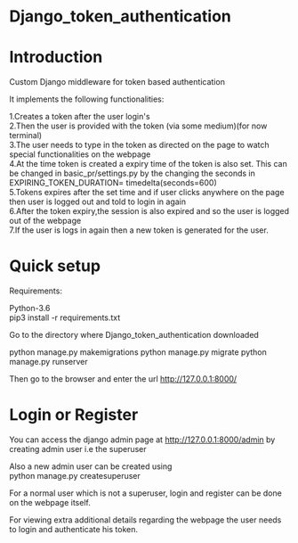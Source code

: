 # Django_token_authentication

# Introduction

Custom Django middleware for token based authentication

It implements the following functionalities:

    
 1.Creates a token after the user login's \
 2.Then the user is provided with the token (via some medium)(for now terminal) \
 3.The user needs to type in the token as directed on the page to watch special functionalities on the webpage \
 4.At the time token is created a expiry time of the token is also set. This can be changed in basic_pr/settings.py by the changing the seconds in \
   EXPIRING_TOKEN_DURATION= timedelta(seconds=600) \
 5.Tokens expires after the set time and if user clicks anywhere on the page then user is logged out and told to login in again \
 6.After the token expiry,the session is also expired and so the user is logged out of the webpage \
 7.If the user is logs in again then a new token is generated for the user.
    
# Quick setup
  
  Requirements:
  
  Python-3.6 \
  pip3 install -r requirements.txt
  
  Go to the directory where Django_token_authentication downloaded
  
  python manage.py makemigrations
  python manage.py migrate
  python manage.py runserver
  
  Then go to the browser and enter the url http://127.0.0.1:8000/
  
# Login or Register

  You can access the django admin page at http://127.0.0.1:8000/admin by creating admin user i.e the superuser
  
  Also a new admin user can be created using  
  python manage.py createsuperuser

  For a normal user which is not a superuser, login and register can be done on the webpage itself.
  
  For viewing extra additional details regarding the webpage the user needs to login and authenticate his token.
  
 
  
  

